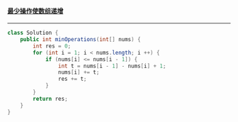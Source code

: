 #### <a href="https://leetcode.cn/problems/minimum-operations-to-make-the-array-increasing/">最少操作使数组递增</a>

----------------------

```java
class Solution {
    public int minOperations(int[] nums) {
        int res = 0;
        for (int i = 1; i < nums.length; i ++) {
            if (nums[i] <= nums[i - 1]) {
                int t = nums[i - 1] - nums[i] + 1;
                nums[i] += t;
                res += t;
            }
        }
        return res;
    }
}
```

